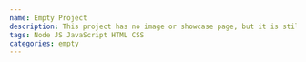 ```yaml
---
name: Empty Project
description: This project has no image or showcase page, but it is still a beautiful project inside out!
tags: Node JS JavaScript HTML CSS
categories: empty
---
```

